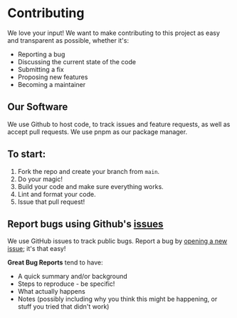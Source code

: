 # Contributing

We love your input! We want to make contributing to this project as easy and transparent as possible, whether it's:

- Reporting a bug
- Discussing the current state of the code
- Submitting a fix
- Proposing new features
- Becoming a maintainer

## Our Software

We use Github to host code, to track issues and feature requests, as well as accept pull requests. We use pnpm as our package manager.

## To start:

1. Fork the repo and create your branch from `main`.
2. Do your magic!
3. Build your code and make sure everything works.
4. Lint and format your code.
5. Issue that pull request!

## Report bugs using Github's [issues](https://github.com/reagan-uil/reagan-uil.github.io/issues)

We use GitHub issues to track public bugs. Report a bug by [opening a new issue](https://github.com/reagan-uil/reagan-uil.github.io/issues/new); it's that easy!

**Great Bug Reports** tend to have:

- A quick summary and/or background
- Steps to reproduce - be specific!
- What actually happens
- Notes (possibly including why you think this might be happening, or stuff you tried that didn't work)
